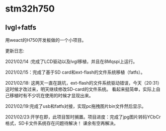 # stm32h750
## lvgl+fatfs
用weact的H750开发板做的一个小项目。


更新日志:

2021/02/14  :完成了LCD驱动以及lvgl移植，并且在8Mqspi上运行。

2021/02/15：完成了基于SD card和ext-flash的文件系统移植（fatfs）。

2021/02/18: 这两天一直在跳坑，ext-flash的文件系统驱动错误，今天（20:31）这时候才改过来，明天继续修改SD-card的文件系统。
看起来挺简单，实际上自己移植时有不少坑在使用的时候才显现出来。

2021/02/19:完成了usb和fatfs对接，实现pc拖拽图片bin文件然后显示。

2021/02/23:开学在即，此项目暂时搁置。项目进度：完成了jpg图片转码YCbCr格式，SD卡文件系统存在问题待解决！
课余有空再解决。


